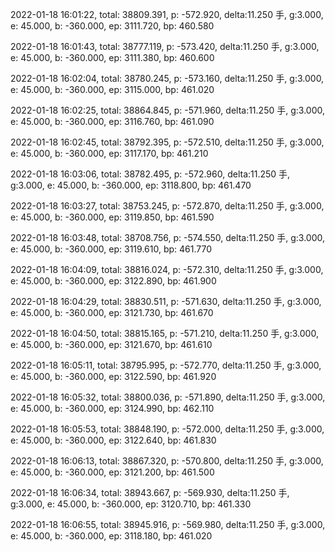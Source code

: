 2022-01-18 16:01:22, total: 38809.391, p: -572.920, delta:11.250 手, g:3.000, e: 45.000, b: -360.000, ep: 3111.720, bp: 460.580

2022-01-18 16:01:43, total: 38777.119, p: -573.420, delta:11.250 手, g:3.000, e: 45.000, b: -360.000, ep: 3111.380, bp: 460.600

2022-01-18 16:02:04, total: 38780.245, p: -573.160, delta:11.250 手, g:3.000, e: 45.000, b: -360.000, ep: 3115.000, bp: 461.020

2022-01-18 16:02:25, total: 38864.845, p: -571.960, delta:11.250 手, g:3.000, e: 45.000, b: -360.000, ep: 3116.760, bp: 461.090

2022-01-18 16:02:45, total: 38792.395, p: -572.510, delta:11.250 手, g:3.000, e: 45.000, b: -360.000, ep: 3117.170, bp: 461.210

2022-01-18 16:03:06, total: 38782.495, p: -572.960, delta:11.250 手, g:3.000, e: 45.000, b: -360.000, ep: 3118.800, bp: 461.470

2022-01-18 16:03:27, total: 38753.245, p: -572.870, delta:11.250 手, g:3.000, e: 45.000, b: -360.000, ep: 3119.850, bp: 461.590

2022-01-18 16:03:48, total: 38708.756, p: -574.550, delta:11.250 手, g:3.000, e: 45.000, b: -360.000, ep: 3119.610, bp: 461.770

2022-01-18 16:04:09, total: 38816.024, p: -572.310, delta:11.250 手, g:3.000, e: 45.000, b: -360.000, ep: 3122.890, bp: 461.900

2022-01-18 16:04:29, total: 38830.511, p: -571.630, delta:11.250 手, g:3.000, e: 45.000, b: -360.000, ep: 3121.730, bp: 461.670

2022-01-18 16:04:50, total: 38815.165, p: -571.210, delta:11.250 手, g:3.000, e: 45.000, b: -360.000, ep: 3121.670, bp: 461.610

2022-01-18 16:05:11, total: 38795.995, p: -572.770, delta:11.250 手, g:3.000, e: 45.000, b: -360.000, ep: 3122.590, bp: 461.920

2022-01-18 16:05:32, total: 38800.036, p: -571.890, delta:11.250 手, g:3.000, e: 45.000, b: -360.000, ep: 3124.990, bp: 462.110

2022-01-18 16:05:53, total: 38848.190, p: -572.000, delta:11.250 手, g:3.000, e: 45.000, b: -360.000, ep: 3122.640, bp: 461.830

2022-01-18 16:06:13, total: 38867.320, p: -570.800, delta:11.250 手, g:3.000, e: 45.000, b: -360.000, ep: 3121.200, bp: 461.500

2022-01-18 16:06:34, total: 38943.667, p: -569.930, delta:11.250 手, g:3.000, e: 45.000, b: -360.000, ep: 3120.710, bp: 461.330

2022-01-18 16:06:55, total: 38945.916, p: -569.980, delta:11.250 手, g:3.000, e: 45.000, b: -360.000, ep: 3118.180, bp: 461.020